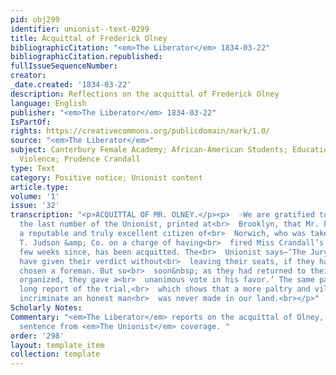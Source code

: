 ```yaml
---
pid: obj299
identifier: unionist--text-0299
title: Acquittal of Frederick Olney
bibliographicCitation: "<em>The Liberator</em> 1834-03-22"
bibliographicCitation.republished: 
fullIssueSequenceNumber: 
creator: 
_date.created: '1834-03-22'
description: Reflections on the acquittal of Frederick Olney
language: English
publisher: "<em>The Liberator</em> 1834-03-22"
IsPartOf: 
rights: https://creativecommons.org/publicdomain/mark/1.0/
source: "<em>The Liberator</em>"
subject: Canterbury Female Academy; African-American Students; Education; Race; Vigilante
  Violence; Prudence Crandall
type: Text
category: Positive notice; Unionist content
article.type: 
volume: '1'
issue: '32'
transcription: "<p>ACQUITTAL OF MR. OLNEY.</p><p>  ☞We are gratified to learn, by
  the last number of the Unionist, printed at<br>  Brooklyn, that Mr. Frederick Olney,
  a reputable and truly excellent citizen of<br>  Norwich, who was taken up by Andrew
  T. Judson &amp; Co. on a charge of having<br>  fired Miss Crandall’s dwelling a
  few weeks since, has been acquitted. The<br>  Unionist says—‘The Jury would probably
  have given their verdict without<br>  leaving their seats, if they had previously
  chosen a foreman. But so<br>  soon&nbsp; as they had returned to their room and
  organized, they gave a<br>  unanimous vote in his favor.’ The same paper gives a
  long report of the trial,<br>  which shows that a more paltry and vile attempt to
  incriminate an honest man<br>  was never made in our land.<br></p>"
Scholarly Notes: 
Commentary: "<em>The Liberator</em> reports on the acquittal of Olney, and takes a
  sentence from <em>The Unionist</em> coverage. "
order: '298'
layout: template_item
collection: template
---
```

